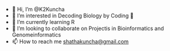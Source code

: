 - 👋 Hi, I’m @K2Kuncha
- 👀 I’m interested in Decoding Biology by Coding 💞️
- 🌱 I’m currently learning R
- 💞️ I’m looking to collaborate on Projectis in Bioinformatics and Genomeinformatics
- 📫 How to reach me shathakuncha@gmail.com

<!---
K2Kuncha/K2Kuncha is a ✨ special ✨ repository because its `README.md` (this file) appears on your GitHub profile.
You can click the Preview link to take a look at your changes.
--->
